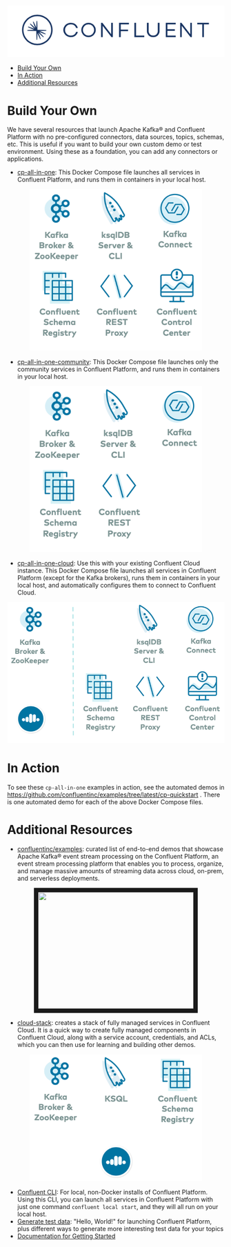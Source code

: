 ![image](images/confluent-logo-300-2.png)
  
* [Build Your Own](#build-your-own)
* [In Action](#in-action)
* [Additional Resources](#additional-resources)

# Build Your Own

We have several resources that launch Apache Kafka® and Confluent Platform with no pre-configured connectors, data sources, topics, schemas, etc.
This is useful if you want to build your own custom demo or test environment.
Using these as a foundation, you can add any connectors or applications.

* [cp-all-in-one](cp-all-in-one/README.md): This Docker Compose file launches all services in Confluent Platform, and runs them in containers in your local host.

<p align="center">
<a href="cp-all-in-one"><img src="images/cp-all-in-one.png" width="400"></a>
</p>

* [cp-all-in-one-community](cp-all-in-one-community/README.md): This Docker Compose file launches only the community services in Confluent Platform, and runs them in containers in your local host.

<p align="center">
<a href="cp-all-in-one-community"><img src="images/cp-all-in-one-community.png" width="400"></a>
</p>

* [cp-all-in-one-cloud](cp-all-in-one-cloud/README.md): Use this with your existing Confluent Cloud instance. This Docker Compose file launches all services in Confluent Platform (except for the Kafka brokers), runs them in containers in your local host, and automatically configures them to connect to Confluent Cloud.

<p align="center">
<a href="cp-all-in-one-cloud"><img src="images/cp-all-in-one-cloud.png" width="600"></a>
</p>


# In Action

To see these `cp-all-in-one` examples in action, see the automated demos in https://github.com/confluentinc/examples/tree/latest/cp-quickstart  . There is one automated demo for each of the above Docker Compose files.


# Additional Resources

* [confluentinc/examples](https://github.com/confluentinc/examples): curated list of end-to-end demos that showcase Apache Kafka® event stream processing on the Confluent Platform, an event stream processing platform that enables you to process, organize, and manage massive amounts of streaming data across cloud, on-prem, and serverless deployments.

<p align="center">
<a href="http://www.youtube.com/watch?v=muQBd6gry0U" target="_blank"><img src="https://github.com/confluentinc/examples/blob/latest/images/examples-video-thumbnail.jpg" width="360" height="270" border="10" /></a>
</p>

* [cloud-stack](https://github.com/confluentinc/examples/blob/latest/ccloud/ccloud-stack/README.md): creates a stack of fully managed services in Confluent Cloud. It is a quick way to create fully managed components in Confluent Cloud, along with a service account, credentials, and ACLs, which you can then use for learning and building other demos.

<p align="center">
<a href="https://github.com/confluentinc/examples/blob/latest/ccloud/ccloud-stack/README.md"><img src="images/cloud-stack.png" width="400"></a>
</p>

* [Confluent CLI](https://docs.confluent.io/current/cli/index.html?utm_source=github&utm_medium=demo&utm_campaign=ch.cp-all-in-one_type.community_content.top): For local, non-Docker installs of Confluent Platform. Using this CLI, you can launch all services in Confluent Platform with just one command `confluent local start`, and they will all run on your local host.
* [Generate test data](https://www.confluent.io/blog/easy-ways-generate-test-data-kafka?utm_source=github&utm_medium=demo&utm_campaign=ch.cp-all-in-one_type.community_content.top): "Hello, World!" for launching Confluent Platform, plus different ways to generate more interesting test data for your topics
* [Documentation for Getting Started](https://docs.confluent.io/current/getting-started.html?utm_source=github&utm_medium=demo&utm_campaign=ch.cp-all-in-one_type.community_content.top)
